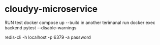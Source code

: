 # cloudyy-microservice


RUN test 
docker compose up --build 
in another terimanal run 
docker exec backend pytest --disable-warnings



redis-cli -h localhost -p 6379 -a password
